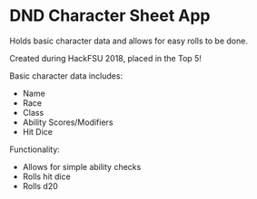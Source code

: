 # DND Character Sheet App
Holds basic character data and allows for easy rolls to be done.

Created during HackFSU 2018, placed in the Top 5!

Basic character data includes:
+ Name
+ Race
+ Class
+ Ability Scores/Modifiers
+ Hit Dice

Functionality:
+ Allows for simple ability checks
+ Rolls hit dice
+ Rolls d20
